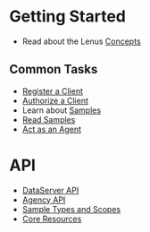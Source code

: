 # Getting Started

* Read about the Lenus [Concepts](getting_started/concepts.md)

## Common Tasks

* [Register a Client](getting_started/register_client.md)
* [Authorize a Client](getting_started/authorization.md)
* Learn about [Samples](getting_started/samples.md)
* [Read Samples](getting_started/reading_samples.md)
* [Act as an Agent](getting_started/acting_as_agent.md)


# API

* [DataServer API](api/dataserver/index.md)
* [Agency API](api/agency/agency_api.md)
* [Sample Types and Scopes](api/sample_type_scope.md)
* [Core Resources](api/core_resources.md)
